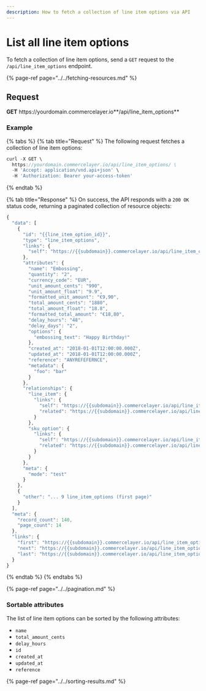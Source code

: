```yaml
---
description: How to fetch a collection of line item options via API
---
```


# List all line item options

To fetch a collection of line item options, send a `GET` request to the `/api/line_item_options` endpoint.

{% page-ref page="../../fetching-resources.md" %}

## Request

**GET** https://<i></i>yourdomain.commercelayer.io**/api/line_item_options**

### **Example**

{% tabs %}
{% tab title="Request" %}
The following request fetches a collection of line item options:

```javascript
curl -X GET \
  https://yourdomain.commercelayer.io/api/line_item_options/ \
  -H 'Accept: application/vnd.api+json' \
  -H 'Authorization: Bearer your-access-token'
```
{% endtab %}

{% tab title="Response" %}
On success, the API responds with a `200 OK` status code, returning a paginated collection of resource objects:

```javascript
{
  "data": [
    {
      "id": "{{line_item_option_id}}",
      "type": "line_item_options",
      "links": {
        "self": "https://{{subdomain}}.commercelayer.io/api/line_item_options/{{line_item_option_id}}"
      },
      "attributes": {
        "name": "Embossing",
        "quantity": "2",
        "currency_code": "EUR",
        "unit_amount_cents": "990",
        "unit_amount_float": "9.9",
        "formatted_unit_amount": "€9,90",
        "total_amount_cents": "1880",
        "total_amount_float": "18.8",
        "formatted_total_amount": "€18,80",
        "delay_hours": "48",
        "delay_days": "2",
        "options": {
          "embossing_text": "Happy Birthday!"
        },
        "created_at": "2018-01-01T12:00:00.000Z",
        "updated_at": "2018-01-01T12:00:00.000Z",
        "reference": "ANYREFEFERNCE",
        "metadata": {
          "foo": "bar"
        }
      },
      "relationships": {
        "line_item": {
          "links": {
            "self": "https://{{subdomain}}.commercelayer.io/api/line_item_options/{{line_item_option_id}}/relationships/line_item",
            "related": "https://{{subdomain}}.commercelayer.io/api/line_item_options/{{line_item_option_id}}/line_item"
          }
        },
        "sku_option": {
          "links": {
            "self": "https://{{subdomain}}.commercelayer.io/api/line_item_options/{{line_item_option_id}}/relationships/sku_option",
            "related": "https://{{subdomain}}.commercelayer.io/api/line_item_options/{{line_item_option_id}}/sku_option"
          }
        }
      },
      "meta": {
        "mode": "test"
      }
    },
    {
      "other": "... 9 line_item_options (first page)"
    }
  ],
  "meta": {
    "record_count": 140,
    "page_count": 14
  },
  "links": {
    "first": "https://{{subdomain}}.commercelayer.io/api/line_item_options?page[number]=1&page[size]=10",
    "next": "https://{{subdomain}}.commercelayer.io/api/line_item_options?page[number]=2&page[size]=10",
    "last": "https://{{subdomain}}.commercelayer.io/api/line_item_options?page[number]=14&page[size]=10"
  }
}
```
{% endtab %}
{% endtabs %}

{% page-ref page="../../pagination.md" %}

### Sortable attributes

The list of line item options can be sorted by the following attributes:

* `name`
* `total_amount_cents`
* `delay_hours`
* `id`
* `created_at`
* `updated_at`
* `reference`

{% page-ref page="../../sorting-results.md" %}
